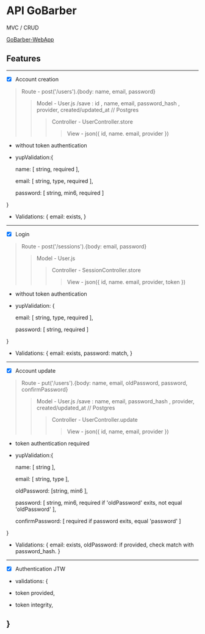# API GoBarber

MVC / CRUD

[GoBarber-WebApp](https://github.com/luiz504/GoBarber-Web)

## Features
---
 - [x] Account creation

 >Route - post('/users').{body: name, email, password}
 >>Model - User.js /save : id , name, email, password_hash , provider, created/updated_at // Postgres
 >>>Controller - UserController.store
 >>>>View - json({ id, name. email, provider })

 - without token authentication

 - yupValidation:{

   name: [ string, required ],

   email: [ string, type, required ],

   password: [ string, min6, required ]

 }

 - Validations: {
   email: exists,
 }
---
 - [x] Login
>Route - post('/sessions').{body: email, password}
>>Model - User.js
>>>Controller - SessionController.store
>>>>View - json({ id, name. email, provider, token })

- without token authentication

 - yupValidation: {

   email: [ string, type, required ],

   password: [ string, required ]

 }

- Validations: {
   email: exists,
   password: match,
 }
---
 - [x] Account update

 >Route - put('/users').{body: name, email, oldPassword, password, confirmPassword}
 >>Model - User.js /save : name, email, password_hash , provider, created/updated_at // Postgres
 >>>Controller - UserController.update
 >>>>View - json({ id, name, email, provider })

 - token authentication required

 - yupValidation:{

   name: [ string ],

   email: [ string, type ],

   oldPassword: [string, min6 ],

   password: [ string, min6, required if 'oldPassword' exits, not equal 'oldPassword' ],

   confirmPassword: [ required if password exits, equal 'password' ]

 }

 - Validations: {
   email: exists,
   oldPassword: if provided, check match with password_hash.
 }
---
 - [x] Authentication JTW
 - validations: {

  * token provided,

  * token integrity,

}
---



















